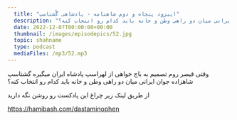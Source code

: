 ```yaml
---
  title: "اپیزود پنجاه و دوم شاهنامه - پادشاهی گُشتاسپ"
  description: "وقتی قیصر روم تصمیم به باج خواهی از لهراسپ پادشاه ایران میگیره گشتاسپ شاهزاده جوان ایرانی میان دو راهی وطن و خانه باید کدام رو انتخاب کنه؟" 
  date: 2022-12-07T00:00:00+00:00
  thumbnail: /images/episodepics/52.jpg
  topic: shahname
  type: podcast
  mediaFiles: /mp3/52.mp3
---
```

وقتی قیصر روم تصمیم به باج خواهی از لهراسپ پادشاه ایران میگیره گشتاسپ شاهزاده جوان ایرانی میان دو راهی وطن و خانه باید کدام رو انتخاب کنه؟


از طریق لینک زیر چراغ این پادکست رو روشن نگه دارید

https://hamibash.com/dastaminophen